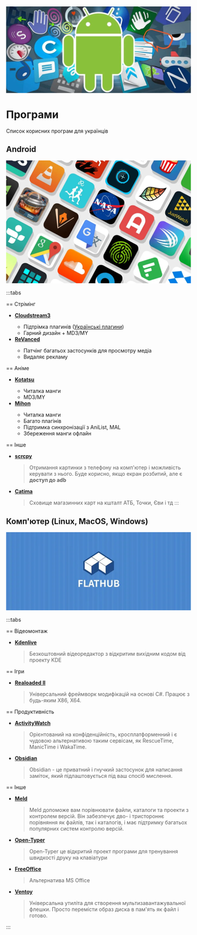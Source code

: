 ![Title](/pages/programs.png)

# Програми

Список корисних програм для українців

## Android

![Title](/pages/android.png)

:::tabs

== Стрімінг

- [**Cloudstream3**](https://vodnerilo.com/) <Badge type="info" text="Open Source" />
  - Підтрімка плагинів ([Українські плагини](https://github.com/CakesTwix/cloudstream-extensions-uk))
  - Гарний дизайн + MD3/MY
- [**ReVanced**](https://revanced-apks.pages.dev/) <Badge type="info" text="Open Source" />
  - Патчінг багатьох застосунків для просмотру медіа
  - Видаляє рекламу

== Аніме

- [**Kotatsu**](https://kotatsu.app/) <Badge type="info" text="Open Source" />
  - Читалка манги
  - MD3/MY
- [**Mihon**](https://mihon.app/) <Badge type="info" text="Open Source" />
  - Читалка манги
  - Багато плагінів
  - Підтримка синхронізації з AniList, MAL
  - Збереження манги офлайн

== Інше

- [**scrcpy**](https://github.com/Genymobile/scrcpy) <Badge type="info" text="Open Source" />
  > Отримання картинки з телефону на комп'ютер і можливість керувати з нього. Буде корисно, якщо екран розбитий, але є **доступ до adb**
- [**Catima**](https://catima.app/) <Badge type="info" text="Open Source" />
  > Сховище магазинних карт на кшталт АТБ, Точки, Єви і тд
:::

## Комп'ютер (Linux, MacOS, Windows)

![Title](/pages/pc.png)

:::tabs

== Відеомонтаж

- [**Kdenlive**](https://kdenlive.org/) <Badge type="info" text="Open Source" /> <Badge type="tip" text="Cross platform" />
  > Безкоштовний відеоредактор з відкритим вихідним кодом від проекту KDE

== Ігри

- [**Realoaded II**](https://reloaded-project.github.io/Reloaded-II/) <Badge type="info" text="Open Source" /> <Badge type="danger" text="Windows" />
  > Універсальний фреймворк модифікацій на основі C#. Працює з будь-яким X86, X64.

== Продуктивність

- [**ActivityWatch**](https://activitywatch.net/) <Badge type="info" text="Open Source" /> <Badge type="tip" text="Cross platform" />
  > Орієнтований на конфіденційність, кросплатформенний і є чудовою альтернативою таким сервісам, як RescueTime, ManicTime і WakaTime.
- [**Obsidian**](https://obsidian.md) <Badge type="danger" text="Proprietary" /> <Badge type="tip" text="Cross platform" />
  > Obsidian - це приватний і гнучкий застосунок для написання заміток, який підлаштовується під ваш спосіб мислення.

== Інше

- [**Meld**](https://meldmerge.org/) <Badge type="info" text="Open Source" /> <Badge type="tip" text="Cross platform" />
  > Meld допоможе вам порівнювати файли, каталоги та проекти з контролем версій. Він забезпечує дво- і тристороннє порівняння як файлів, так і каталогів, і має підтримку багатьох популярних систем контролю версій.
- [**Open-Typer**](https://open-typer.github.io/) <Badge type="info" text="Open Source" /> <Badge type="tip" text="Cross platform" />
  > Open-Typer це відкритий проект програми для тренування швидкості друку на клавіатури
- [**FreeOffice**](https://www.freeoffice.com/) <Badge type="info" text="Open Source" /> <Badge type="tip" text="Cross platform" />
  > Альтернатива MS Office
- [**Ventoy**](https://www.ventoy.net/) <Badge type="info" text="Open Source" /> <Badge type="tip" text="Cross platform" />
  > Універсальна утиліта для створення мультизавантажувальної флешки. Просто перемісти образ диска в пам'ять як файл і готово.

:::
